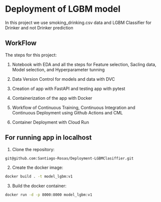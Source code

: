 # Deployment of LGBM model 

In this project we use smoking_drinking.csv data and LGBM Classifier for Drinker and not Drinker prediction

   
## WorkFlow
The steps for this project:

1. Notebook  with  EDA and all the steps for Feature selection, Sacling data, Model selection, and Hyperparameter tunning

2. Data Version Control for models and data with DVC

3. Creation of app with FastAPI and testing app with pytest

4. Containerization of the app with Docker

5. Workflow of Continuous Training, Continuous Integration and Continuous Deployment using Github Actions and CML  

6. Container Deployment with Cloud Run  

## For running app in localhost
1. Clone the repository: 
```bash
git@github.com:Santiago-Rosas/Deployment-LGBMClasiffier.git
```
2. Create the docker image: 
```bash
docker build . -t model_lgbm:v1
```
3. Build the docker container: 

```bash
docker run -d -p 8000:8000 model_lgbm:v1
```
